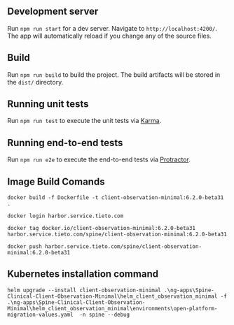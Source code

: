 ## Development server

Run `npm run start` for a dev server. Navigate to `http://localhost:4200/`. The app will automatically reload if you change any of the source files.

## Build

Run `npm run build` to build the project. The build artifacts will be stored in the `dist/` directory.

## Running unit tests

Run `npm run test` to execute the unit tests via [Karma](https://karma-runner.github.io).

## Running end-to-end tests

Run `npm run e2e` to execute the end-to-end tests via [Protractor](http://www.protractortest.org/).

## Image Build Comands

`docker build -f Dockerfile -t client-observation-minimal:6.2.0-beta31 .`

`docker login harbor.service.tieto.com`

`docker tag docker.io/client-observation-minimal:6.2.0-beta31 harbor.service.tieto.com/spine/client-observation-minimal:6.2.0-beta31`

`docker push harbor.service.tieto.com/spine/client-observation-minimal:6.2.0-beta31`

## Kubernetes installation command

`helm upgrade --install client-observation-minimal .\ng-apps\Spine-Clinical-Client-Observation-Minimal\helm_client_observation_minimal -f .\ng-apps\Spine-Clinical-Client-Observation-Minimal\helm_client_observation_minimal\environments\open-platform-migration-values.yaml  -n spine --debug`

